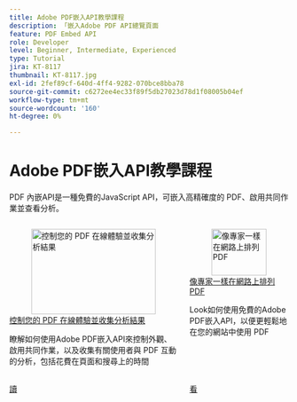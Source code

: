 ```yaml
---
title: Adobe PDF嵌入API教學課程
description: 「嵌入Adobe PDF API總覽頁面
feature: PDF Embed API
role: Developer
level: Beginner, Intermediate, Experienced
type: Tutorial
jira: KT-8117
thumbnail: KT-8117.jpg
exl-id: 2fef89cf-640d-4ff4-9282-070bce8bba78
source-git-commit: c6272ee4ec33f89f5db27023d78d1f08005b04ef
workflow-type: tm+mt
source-wordcount: '160'
ht-degree: 0%

---
```


# Adobe PDF嵌入API教學課程

PDF 內嵌API是一種免費的JavaScript API，可嵌入高精確度的 PDF、啟用共同作業並查看分析。

<!-- START CARDS HTML - DO NOT MODIFY BY HAND -->
<div class="columns">
    <div class="column is-half-tablet is-half-desktop is-one-third-widescreen" aria-label="Control your PDF online experience and gather analytics">
        <div class="card" style="height: 100%; display: flex; flex-direction: column; height: 100%;">
            <div class="card-image">
                <figure class="image x-is-16by9">
                    <a href="https://experienceleague.adobe.com/zh-hant/docs/acrobat-services-learn/tutorials/pdfembed/controlpdfexperience" title="控制您的 PDF 在線體驗並收集分析結果" target="_self" rel="referrer">
                        <img class="is-bordered-r-small" src="https://experienceleague.adobe.com/zh-hant/docs/acrobat-services-learn/tutorials/pdfembed/media_13220573f1e6c61f8460bec79972ce19fb3af8428.png?width=400&format=webply&optimize=medium" alt="控制您的 PDF 在線體驗並收集分析結果"
                             style="width: 100%; aspect-ratio: 16 / 9; object-fit: cover; overflow: hidden; display: block; margin: auto;">
                    </a>
                </figure>
            </div>
            <div class="card-content is-padded-small" style="display: flex; flex-direction: column; flex-grow: 1; justify-content: space-between;">
                <div class="top-card-content">
                    <p class="headline is-size-6 has-text-weight-bold">
                        <a href="https://experienceleague.adobe.com/zh-hant/docs/acrobat-services-learn/tutorials/pdfembed/controlpdfexperience" target="_self" rel="referrer" title="控制您的 PDF 在線體驗並收集分析結果">控制您的 PDF 在線體驗並收集分析結果</a>
                    </p>
                    <p class="is-size-6">瞭解如何使用Adobe PDF嵌入API來控制外觀、啟用共同作業，以及收集有關使用者與 PDF 互動的分析，包括花費在頁面和搜尋上的時間</p>
                </div>
                <a href="https://experienceleague.adobe.com/zh-hant/docs/acrobat-services-learn/tutorials/pdfembed/controlpdfexperience" target="_self" rel="referrer" class="spectrum-Button spectrum-Button--outline spectrum-Button--primary spectrum-Button--sizeM" style="align-self: flex-start; margin-top: 1rem;">
                    <span class="spectrum-Button-label has-no-wrap has-text-weight-bold">讀</span>
                </a>
            </div>
        </div>
    </div>
    <div class="column is-half-tablet is-half-desktop is-one-third-widescreen" aria-label="Wrangle PDFs on the web like a pro">
        <div class="card" style="height: 100%; display: flex; flex-direction: column; height: 100%;">
            <div class="card-image">
                <figure class="image x-is-16by9">
                    <a href="https://experienceleague.adobe.com/zh-hant/docs/events/adobe-developers-live-recordings/2021/oct2021/pdf-embed-api" title="像專家一樣在網路上排列 PDF" target="_self" rel="referrer">
                        <img class="is-bordered-r-small" src="https://video.tv.adobe.com/v/337602/?quality=12&hidetitle=true&format=jpeg&nocache=1736799089651" alt="像專家一樣在網路上排列 PDF"
                             style="width: 100%; aspect-ratio: 16 / 9; object-fit: cover; overflow: hidden; display: block; margin: auto;">
                    </a>
                </figure>
            </div>
            <div class="card-content is-padded-small" style="display: flex; flex-direction: column; flex-grow: 1; justify-content: space-between;">
                <div class="top-card-content">
                    <p class="headline is-size-6 has-text-weight-bold">
                        <a href="https://experienceleague.adobe.com/zh-hant/docs/events/adobe-developers-live-recordings/2021/oct2021/pdf-embed-api" target="_self" rel="referrer" title="像專家一樣在網路上排列 PDF">像專家一樣在網路上排列 PDF</a>
                    </p>
                    <p class="is-size-6">Look如何使用免費的Adobe PDF嵌入API，以便更輕鬆地在您的網站中使用 PDF</p>
                </div>
                <a href="https://experienceleague.adobe.com/zh-hant/docs/events/adobe-developers-live-recordings/2021/oct2021/pdf-embed-api" target="_self" rel="referrer" class="spectrum-Button spectrum-Button--outline spectrum-Button--primary spectrum-Button--sizeM" style="align-self: flex-start; margin-top: 1rem;">
                    <span class="spectrum-Button-label has-no-wrap has-text-weight-bold">看</span>
                </a>
            </div>
        </div>
    </div>
</div>
<!-- END CARDS HTML - DO NOT MODIFY BY HAND -->
